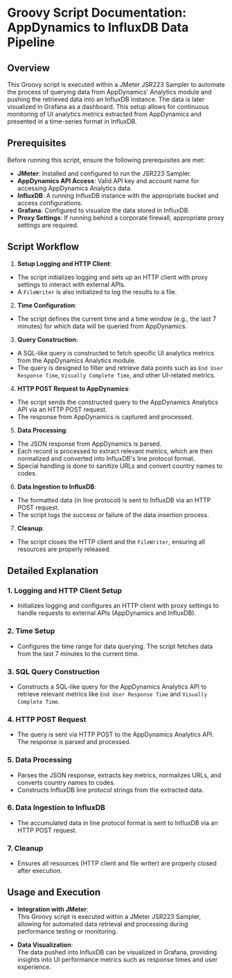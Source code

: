 # Groovy Script Documentation: AppDynamics to InfluxDB Data Pipeline

## Overview

This Groovy script is executed within a JMeter JSR223 Sampler to automate the process of querying data from AppDynamics' Analytics module and pushing the retrieved data into an InfluxDB instance. The data is later visualized in Grafana as a dashboard. This setup allows for continuous monitoring of UI analytics metrics extracted from AppDynamics and presented in a time-series format in InfluxDB.

## Prerequisites

Before running this script, ensure the following prerequisites are met:

- **JMeter**: Installed and configured to run the JSR223 Sampler.
- **AppDynamics API Access**: Valid API key and account name for accessing AppDynamics Analytics data.
- **InfluxDB**: A running InfluxDB instance with the appropriate bucket and access configurations.
- **Grafana**: Configured to visualize the data stored in InfluxDB.
- **Proxy Settings**: If running behind a corporate firewall, appropriate proxy settings are required.

## Script Workflow

1. **Setup Logging and HTTP Client**:
  - The script initializes logging and sets up an HTTP client with proxy settings to interact with external APIs.
  - A `FileWriter` is also initialized to log the results to a file.

2. **Time Configuration**:
  - The script defines the current time and a time window (e.g., the last 7 minutes) for which data will be queried from AppDynamics.

3. **Query Construction**:
  - A SQL-like query is constructed to fetch specific UI analytics metrics from the AppDynamics Analytics module.
  - The query is designed to filter and retrieve data points such as `End User Response Time`, `Visually Complete Time`, and other UI-related metrics.

4. **HTTP POST Request to AppDynamics**:
  - The script sends the constructed query to the AppDynamics Analytics API via an HTTP POST request.
  - The response from AppDynamics is captured and processed.

5. **Data Processing**:
  - The JSON response from AppDynamics is parsed.
  - Each record is processed to extract relevant metrics, which are then normalized and converted into InfluxDB's line protocol format.
  - Special handling is done to sanitize URLs and convert country names to codes.

6. **Data Ingestion to InfluxDB**:
  - The formatted data (in line protocol) is sent to InfluxDB via an HTTP POST request.
  - The script logs the success or failure of the data insertion process.

7. **Cleanup**:
  - The script closes the HTTP client and the `FileWriter`, ensuring all resources are properly released.

## Detailed Explanation

### 1. **Logging and HTTP Client Setup**
  - Initializes logging and configures an HTTP client with proxy settings to handle requests to external APIs (AppDynamics and InfluxDB).

### 2. **Time Setup**
  - Configures the time range for data querying. The script fetches data from the last 7 minutes to the current time.

### 3. **SQL Query Construction**
  - Constructs a SQL-like query for the AppDynamics Analytics API to retrieve relevant metrics like `End User Response Time` and `Visually Complete Time`.

### 4. **HTTP POST Request**
  - The query is sent via HTTP POST to the AppDynamics Analytics API. The response is parsed and processed.

### 5. **Data Processing**
  - Parses the JSON response, extracts key metrics, normalizes URLs, and converts country names to codes.
  - Constructs InfluxDB line protocol strings from the extracted data.

### 6. **Data Ingestion to InfluxDB**
  - The accumulated data in line protocol format is sent to InfluxDB via an HTTP POST request.

### 7. **Cleanup**
  - Ensures all resources (HTTP client and file writer) are properly closed after execution.

## Usage and Execution

- **Integration with JMeter**:  
 This Groovy script is executed within a JMeter JSR223 Sampler, allowing for automated data retrieval and processing during performance testing or monitoring.

- **Data Visualization**:  
 The data pushed into InfluxDB can be visualized in Grafana, providing insights into UI performance metrics such as response times and user experience.
